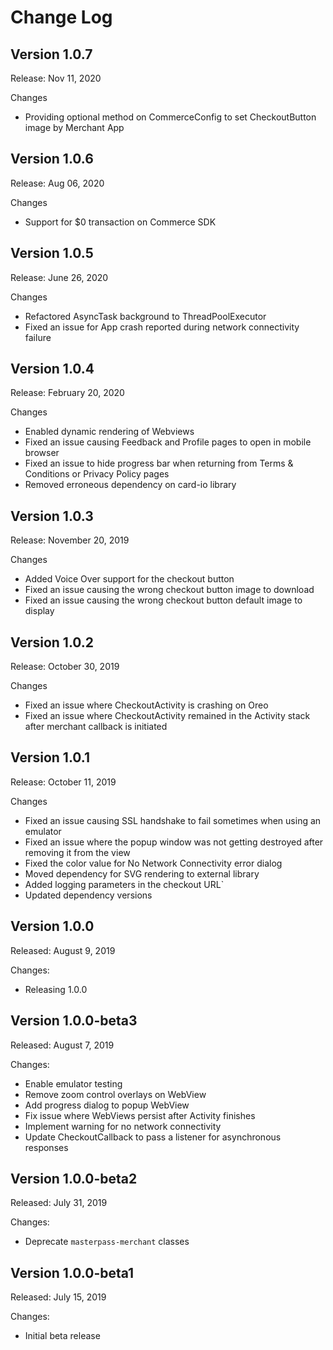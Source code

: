 
# Change Log

## Version 1.0.7

Release: Nov 11, 2020

Changes

* Providing optional method on CommerceConfig to set CheckoutButton image by Merchant App

## Version 1.0.6

Release: Aug 06, 2020

Changes

* Support for $0 transaction on Commerce SDK

## Version 1.0.5

Release: June 26, 2020

Changes

* Refactored AsyncTask background to ThreadPoolExecutor
* Fixed an issue for App crash reported during network connectivity failure

## Version 1.0.4

Release: February 20, 2020

Changes

* Enabled dynamic rendering of Webviews
* Fixed an issue causing Feedback and Profile pages to open in mobile browser
* Fixed an issue to hide progress bar when returning from Terms & Conditions or Privacy Policy pages
* Removed erroneous dependency on card-io library 

## Version 1.0.3

Release: November 20, 2019

Changes

* Added Voice Over support for the checkout button
* Fixed an issue causing the wrong checkout button image to download
* Fixed an issue causing the wrong checkout button default image to display

## Version 1.0.2

Release: October 30, 2019

Changes

* Fixed an issue where CheckoutActivity is crashing on Oreo
* Fixed an issue where CheckoutActivity remained in the Activity stack after merchant callback is initiated 

## Version 1.0.1

Release: October 11, 2019

Changes

* Fixed an issue causing SSL handshake to fail sometimes when using an emulator
* Fixed an issue where the popup window was not getting destroyed after removing it from the view
* Fixed the color value for No Network Connectivity error dialog
* Moved dependency for SVG rendering to external library
* Added logging parameters in the checkout URL`
* Updated dependency versions

## Version 1.0.0

Released: August 9, 2019

Changes:

* Releasing 1.0.0

## Version 1.0.0-beta3

Released: August 7, 2019

Changes:

* Enable emulator testing
* Remove zoom control overlays on WebView
* Add progress dialog to popup WebView
* Fix issue where WebViews persist after Activity finishes
* Implement warning for no network connectivity
* Update CheckoutCallback to pass a listener for asynchronous responses


## Version 1.0.0-beta2

Released: July 31, 2019

Changes:

* Deprecate `masterpass-merchant` classes

## Version 1.0.0-beta1

Released: July 15, 2019

Changes:

* Initial beta release